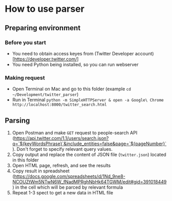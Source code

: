 # How to use parser

## Preparing environment

### Before you start

- You need to obtain access keyes from (Twitter Developer account)[https://developer.twitter.com/]
- You need Python being installed, so you can run webserver

### Making request

- Open Terminal on Mac and go to this folder (example `cd ~/Development/twitter_parser`)
- Run in Terminal `python -m SimpleHTTPServer & open -a Google\ Chrome http://localhost:8000/twitter_search.html`

## Parsing

1. Open Postman and make `GET` request to people-search API (https://api.twitter.com/1.1/users/search.json?q=`${keyWordsPhrase}`&include_entities=false&page=`${pageNumber}`). Don't forget to specify relevant query values.
2. Copy output and replace the content of JSON file (`twitter.json`) located in this folder
3. Open HTML page, refresh, and see the results
4. Copy result in spreadsheet (https://docs.google.com/spreadsheets/d/1Nd_9ne8-NCOUZtWm5NTwN6W_fNadMPRghNbHk64TGWM/edit#gid=391018449) in the cell which will be parced by relevant formula
4. Repeat 1-3 spect to get a new data in HTML file